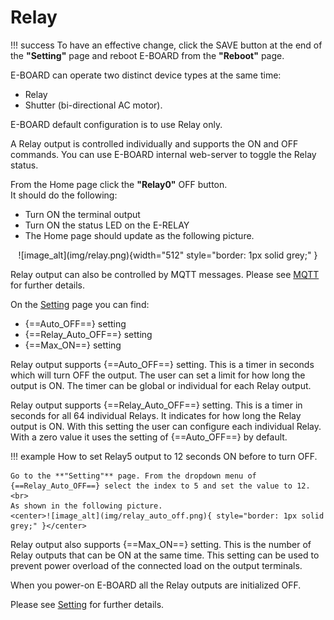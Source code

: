Relay
=====

!!! success
    To have an effective change, click the SAVE button at the end of the **"Setting"** page and reboot E-BOARD from the **"Reboot"** page.

E-BOARD can operate two distinct device types at the same time: 

- Relay  
- Shutter (bi-directional AC motor). 

E-BOARD default configuration is to use Relay only. 

A Relay output is controlled individually and supports the ON and OFF commands.
You can use E-BOARD internal web-server to toggle the Relay status.<br>

From the Home page click the **"Relay0"** OFF button. <br>
It should do the following:

- Turn ON the terminal output
- Turn ON the status LED on the E-RELAY 
- The Home page should update as the following picture.

<center>![image_alt](img/relay.png){width="512"  style="border: 1px solid grey;" }</center>

Relay output can also be controlled by MQTT messages. Please see [MQTT](webserver-mqtt.md) for further details.

On the [Setting](webserver-setting.md) page you can find:

- {==Auto_OFF==} setting
- {==Relay_Auto_OFF==} setting
- {==Max_ON==} setting

Relay output supports {==Auto_OFF==} setting. This is a timer in seconds which will turn OFF the output. The user can set a limit for how long the output is ON. The timer can be global or individual for each Relay output.

Relay output supports {==Relay_Auto_OFF==} setting. This is a timer in seconds for all 64 individual Relays. It indicates for how long the Relay output is ON. With this setting the user can configure each individual Relay. 
With a zero value it uses the setting of {==Auto_OFF==} by default.

!!! example
    How to set Relay5 output to 12 seconds ON before to turn OFF. <br>

    Go to the **"Setting"** page. From the dropdown menu of {==Relay_Auto_OFF==} select the index to 5 and set the value to 12. <br>
    As shown in the following picture.
    <center>![image_alt](img/relay_auto_off.png){ style="border: 1px solid grey;" }</center>

Relay output also supports {==Max_ON==} setting. This is the number of Relay outputs that can be ON at the same time. This setting can be used to prevent power overload of the connected load on the output terminals.

When you power-on E-BOARD all the Relay outputs are initialized OFF.

Please see [Setting](webserver-setting.md) for further details.